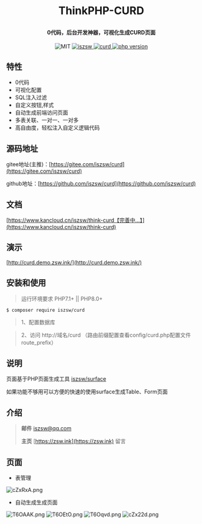 <h1 align="center" style="margin: 30px 0 30px; font-weight: bold;">ThinkPHP-CURD</h1>
<h4 align="center">0代码，后台开发神器，可视化生成CURD页面</h4>
<p align="center">
    <img src="https://img.shields.io/badge/License-MIT-yellow.svg" alt="MIT" />
  <a href="https://github.com/iszsw">
    <img src="https://img.shields.io/badge/Author-iszsw-blue.svg" alt="iszsw" />
  </a>
  <a href="https://packagist.org/packages/iszsw/curd">
    <img src="https://img.shields.io/packagist/v/iszsw/curd.svg" alt="curd" />
  </a>
  <a href="https://packagist.org/packages/iszsw/curd">
    <img src="https://img.shields.io/packagist/php-v/iszsw/curd.svg" alt="php version" />
  </a>
</p>

## 特性

- 0代码
- 可视化配置
- SQL注入过滤
- 自定义按钮,样式
- 自动生成前端访问页面
- 多表关联、一对一、一对多
- 高自由度，轻松注入自定义逻辑代码

## 源码地址

gitee地址(主推)：[https://gitee.com/iszsw/curd](https://gitee.com/iszsw/curd)

github地址：[https://github.com/iszsw/curd](https://github.com/iszsw/curd)

## 文档

[https://www.kancloud.cn/iszsw/think-curd【完善中...】](https://www.kancloud.cn/iszsw/think-curd)

## 演示

[http://curd.demo.zsw.ink/](http://curd.demo.zsw.ink/)


## 安装和使用

> 运行环境要求 PHP7.1+ || PHP8.0+

```shell
$ composer require iszsw/curd
```

> 1、配置数据库

> 2、访问 http://域名/curd （路由前缀配置查看config/curd.php配置文件route_prefix）


## 说明

页面基于PHP页面生成工具 [iszsw/surface](https://gitee.com/iszsw/surface) 

如果功能不够用可以方便的快速的使用surface生成Table、Form页面

## 介绍

> **邮件** iszsw@qq.com
>
> **主页**  [https://zsw.ink](https://zsw.ink) 留言

## 页面

- 表管理

![cZxRxA.png](https://s4.ax1x.com/2021/12/28/TsTk0e.png)


- 自动生成生成页面

![T6OAAK.png](https://s4.ax1x.com/2021/12/29/T6OAAK.png)
![T6OEtO.png](https://s4.ax1x.com/2021/12/29/T6OEtO.png)
![T6Oqvd.png](https://s4.ax1x.com/2021/12/29/T6Oqvd.png)
![cZx22d.png](https://z3.ax1x.com/2021/07/03/RRmljI.png)
